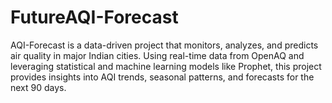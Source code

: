 # FutureAQI-Forecast
AQI-Forecast is a data-driven project that monitors, analyzes, and predicts air quality in major Indian cities. Using real-time data from OpenAQ and leveraging statistical and machine learning models like Prophet, this project provides insights into AQI trends, seasonal patterns, and forecasts for the next 90 days.
